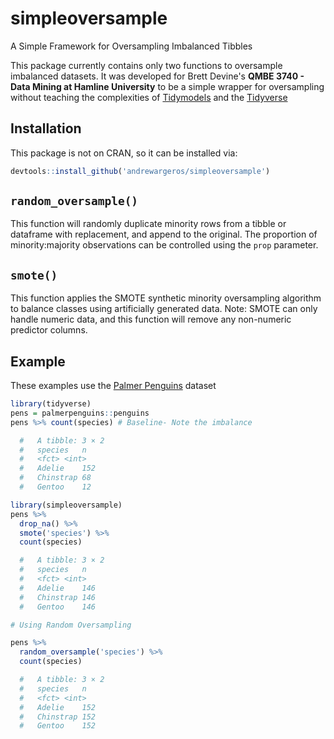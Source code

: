 # simpleoversample
A Simple Framework for Oversampling Imbalanced Tibbles

This package currently contains only two functions to oversample imbalanced datasets. It was developed for Brett Devine's **QMBE 3740 - Data Mining at Hamline University** to be a simple wrapper for oversampling without teaching the complexities of [Tidymodels](https://www.tidymodels.org/) and the [Tidyverse](https://www.tidyverse.org/)

## Installation

This package is not on CRAN, so it can be installed via:

```r
devtools::install_github('andrewargeros/simpleoversample')
```

## `random_oversample()`
This function will randomly duplicate minority rows from a tibble or dataframe with replacement, and append to the original. The proportion of minority:majority observations can be controlled using the `prop` parameter.


## `smote()`
This function applies the SMOTE synthetic minority oversampling algorithm to balance classes using artificially generated data. Note: SMOTE can only handle numeric data, and this function will remove any non-numeric predictor columns.

## Example
These examples use the  [Palmer Penguins](https://allisonhorst.github.io/palmerpenguins/) dataset

```r
library(tidyverse)
pens = palmerpenguins::penguins
pens %>% count(species) # Baseline- Note the imbalance

  #   A tibble: 3 × 2
  #   species	n
  #   <fct>	<int>
  #   Adelie	152
  #   Chinstrap	68
  #   Gentoo	12

library(simpleoversample)
pens %>%
  drop_na() %>%
  smote('species') %>%
  count(species)

  #   A tibble: 3 × 2
  #   species	n
  #   <fct>	<int>
  #   Adelie	146
  #   Chinstrap	146
  #   Gentoo	146  

# Using Random Oversampling

pens %>%
  random_oversample('species') %>%
  count(species)

  #   A tibble: 3 × 2
  #   species	n
  #   <fct>	<int>
  #   Adelie	152
  #   Chinstrap	152
  #   Gentoo	152    
```
